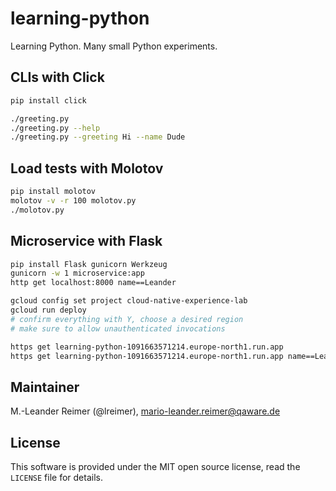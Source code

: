 # learning-python

Learning Python. Many small Python experiments.

## CLIs with Click

```bash
pip install click

./greeting.py
./greeting.py --help
./greeting.py --greeting Hi --name Dude
```

## Load tests with Molotov

```bash
pip install molotov
molotov -v -r 100 molotov.py
./molotov.py
```

## Microservice with Flask

```bash
pip install Flask gunicorn Werkzeug
gunicorn -w 1 microservice:app
http get localhost:8000 name==Leander

gcloud config set project cloud-native-experience-lab
gcloud run deploy
# confirm everything with Y, choose a desired region
# make sure to allow unauthenticated invocations

https get learning-python-1091663571214.europe-north1.run.app
https get learning-python-1091663571214.europe-north1.run.app name==Leander
```

## Maintainer

M.-Leander Reimer (@lreimer), <mario-leander.reimer@qaware.de>

## License

This software is provided under the MIT open source license, read the `LICENSE`
file for details.
